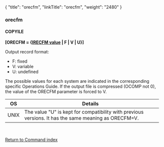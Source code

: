 {
    "title": "orecfm",
    "linkTitle": "orecfm",
    "weight": "2480"
}<span id="orecfm"></span>

### orecfm

#### COPYILE

****\[ORECFM = {<u>IRECFM value</u> | F |
V | U}\]****

Output record format:

- F:
    fixed
- V:
    variable
- U:
    undefined

The possible values for each system are indicated in the corresponding
specific Operations Guide. If the output file is compressed (OCOMP
not 0), the value of the ORECFM parameter is forced
to V.


| OS  | Details  |
| --- | --- |
| UNIX | The value "U" is kept for compatibility with previous versions. It has the same meaning as ORECFM=V. |


 

[Return to Command index](../../)
